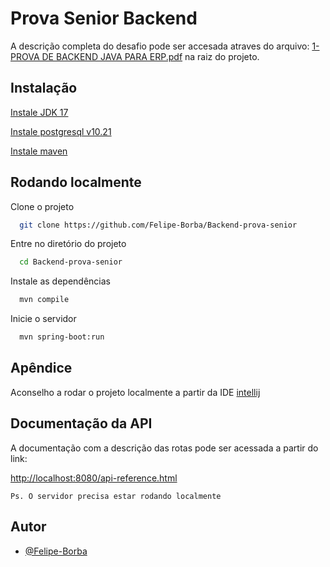 
# Prova Senior Backend

A descrição completa do desafio pode ser accesada atraves do arquivo:
[1-PROVA DE BACKEND JAVA PARA ERP.pdf](https://github.com/Felipe-Borba/Backend-prova-senior/blob/master/1-PROVA%20DE%20BACKEND%20JAVA%20PARA%20ERP.pdf) na raiz do projeto.

## Instalação

[Instale JDK 17](https://www.oracle.com/java/technologies/javase/jdk17-archive-downloads.html)

[Instale postgresql v10.21](https://www.enterprisedb.com/downloads/postgres-postgresql-downloads)

[Instale maven](https://maven.apache.org/download.cgi)
## Rodando localmente

Clone o projeto

```bash
  git clone https://github.com/Felipe-Borba/Backend-prova-senior
```

Entre no diretório do projeto

```bash
  cd Backend-prova-senior
```

Instale as dependências

```bash
  mvn compile
```

Inicie o servidor

```bash
  mvn spring-boot:run
```


## Apêndice

Aconselho a rodar o projeto localmente a partir da IDE [intellij](https://www.jetbrains.com/pt-br/idea/download/#section=windows)


## Documentação da API

A documentação com a descrição das rotas pode ser acessada a partir do link: 

[http://localhost:8080/api-reference.html](http://localhost:8080/api-reference.html) 

`Ps. O servidor precisa estar rodando localmente`



## Autor

- [@Felipe-Borba](https://github.com/Felipe-Borba)

